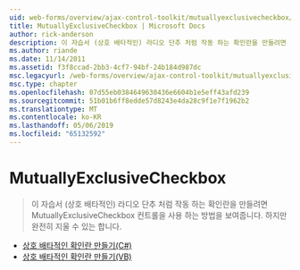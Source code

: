 ```yaml
---
uid: web-forms/overview/ajax-control-toolkit/mutuallyexclusivecheckbox/index
title: MutuallyExclusiveCheckbox | Microsoft Docs
author: rick-anderson
description: 이 자습서 (상호 배타적인) 라디오 단추 처럼 작동 하는 확인란을 만들려면 MutuallyExclusiveCheckbox 컨트롤을 사용 하는 방법을 보여줍니다. 하지만 될 수 있습니다...
ms.author: riande
ms.date: 11/14/2011
ms.assetid: f3f8ccad-2bb3-4cf7-94bf-24b184d987dc
msc.legacyurl: /web-forms/overview/ajax-control-toolkit/mutuallyexclusivecheckbox
msc.type: chapter
ms.openlocfilehash: 07d55eb0384649630436e6604b1e5eff43afd239
ms.sourcegitcommit: 51b01b6ff8edde57d8243e4da28c9f1e7f1962b2
ms.translationtype: MT
ms.contentlocale: ko-KR
ms.lasthandoff: 05/06/2019
ms.locfileid: "65132592"
---
```

# <a name="mutuallyexclusivecheckbox"></a>MutuallyExclusiveCheckbox

> 이 자습서 (상호 배타적인) 라디오 단추 처럼 작동 하는 확인란을 만들려면 MutuallyExclusiveCheckbox 컨트롤을 사용 하는 방법을 보여줍니다. 하지만 완전히 지울 수 있는 합니다.

- [상호 배타적인 확인란 만들기(C#)](creating-mutually-exclusive-checkboxes-cs.md)
- [상호 배타적인 확인란 만들기(VB)](creating-mutually-exclusive-checkboxes-vb.md)
